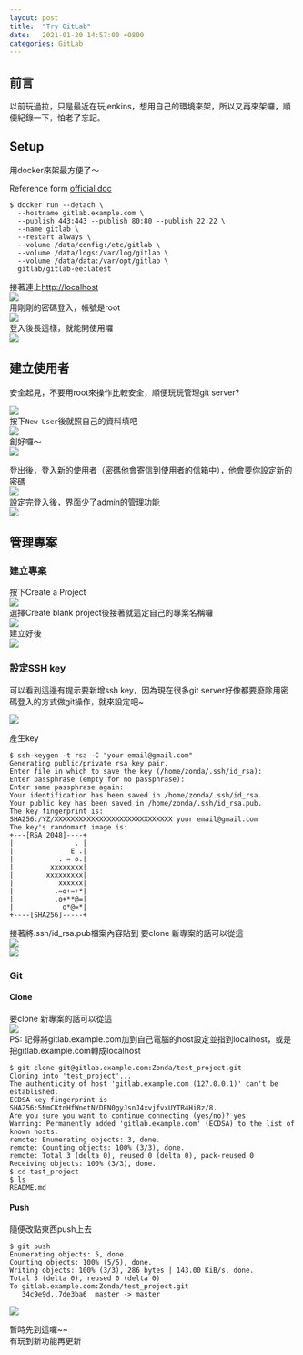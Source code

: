 ```yaml
---
layout: post
title:  "Try GitLab"
date:   2021-01-20 14:57:00 +0800
categories: GitLab
---
```


## 前言

以前玩過拉，只是最近在玩jenkins，想用自己的環境來架，所以又再來架囉，順便紀錄一下，怕老了忘記。  

## Setup

用docker來架最方便了～  

Reference form [official doc](https://docs.gitlab.com/omnibus/docker/)  

```shell
$ docker run --detach \
  --hostname gitlab.example.com \
  --publish 443:443 --publish 80:80 --publish 22:22 \
  --name gitlab \
  --restart always \
  --volume /data/config:/etc/gitlab \
  --volume /data/logs:/var/log/gitlab \
  --volume /data/data:/var/opt/gitlab \
  gitlab/gitlab-ee:latest
```

接著連上[http://localhost](http://localhost)  
![](/assets/images/2021-01-20-try_gitlab/set_first_password.PNG)  
用剛剛的密碼登入，帳號是root  
![](/assets/images/2021-01-20-try_gitlab/login.PNG)  
登入後長這樣，就能開使用囉  
![](/assets/images/2021-01-20-try_gitlab/home.PNG)  

## 建立使用者

安全起見，不要用root來操作比較安全，順便玩玩管理git server?  

![](/assets/images/2021-01-20-try_gitlab/create_user_home.PNG)  
按下`New User`後就照自己的資料填吧  
![](/assets/images/2021-01-20-try_gitlab/user_data.PNG)  
創好囉～  
![](/assets/images/2021-01-20-try_gitlab/create_user_success.PNG)  

登出後，登入新的使用者（密碼他會寄信到使用者的信箱中），他會要你設定新的密碼  
![](/assets/images/2021-01-20-try_gitlab/new_password_for_new_user.PNG)  
設定完登入後，界面少了admin的管理功能  
![](/assets/images/2021-01-20-try_gitlab/home_for_new_user.PNG)  


## 管理專案

### 建立專案

按下Create a Project  
![](/assets/images/2021-01-20-try_gitlab/create_new_project_categories.PNG)  
選擇Create blank project後接著就這定自己的專案名稱囉  
![](/assets/images/2021-01-20-try_gitlab/new_project_setting.PNG)  
建立好後  
![](/assets/images/2021-01-20-try_gitlab/new_project_home.PNG)  

### 設定SSH key

可以看到這邊有提示要新增ssh key，因為現在很多git server好像都要廢除用密碼登入的方式做git操作，就來設定吧~  

![](/assets/images/2021-01-20-try_gitlab/need_ssh_key.PNG)  

產生key  
```shell
$ ssh-keygen -t rsa -C "your email@gmail.com"
Generating public/private rsa key pair.
Enter file in which to save the key (/home/zonda/.ssh/id_rsa):
Enter passphrase (empty for no passphrase):
Enter same passphrase again:
Your identification has been saved in /home/zonda/.ssh/id_rsa.
Your public key has been saved in /home/zonda/.ssh/id_rsa.pub.
The key fingerprint is:
SHA256:/YZ/XXXXXXXXXXXXXXXXXXXXXXXXXXXXX your email@gmail.com
The key's randomart image is:
+---[RSA 2048]----+
|               . |
|              E .|
|           . = o.|
|         xxxxxxxx|
|        xxxxxxxxx|
|           xxxxxx|
|          .=o+=+*|
|          .o+**@=|
|            o*@=*|
+----[SHA256]-----+
```

接著將.ssh/id_rsa.pub檔案內容貼到
要clone 新專案的話可以從這  
![](/assets/images/2021-01-20-try_gitlab/paste_ssh_key_to_gitlab.PNG)  
![](/assets/images/2021-01-20-try_gitlab/create_ssh_key.PNG)  

### Git

#### Clone

要clone 新專案的話可以從這  
![](/assets/images/2021-01-20-try_gitlab/git_clone_path.PNG)  
PS: 記得將gitlab.example.com加到自己電腦的host設定並指到localhost，或是把gitlab.example.com轉成localhost  

```shell
$ git clone git@gitlab.example.com:Zonda/test_project.git
Cloning into 'test_project'...
The authenticity of host 'gitlab.example.com (127.0.0.1)' can't be established.
ECDSA key fingerprint is SHA256:5NmCKtnHfWnetN/DEN0gyJsnJ4xvjfvxUYTR4Hi8z/8.
Are you sure you want to continue connecting (yes/no)? yes
Warning: Permanently added 'gitlab.example.com' (ECDSA) to the list of known hosts.
remote: Enumerating objects: 3, done.
remote: Counting objects: 100% (3/3), done.
remote: Total 3 (delta 0), reused 0 (delta 0), pack-reused 0
Receiving objects: 100% (3/3), done.
$ cd test_project
$ ls
README.md
```

#### Push

隨便改點東西push上去  

```shell
$ git push
Enumerating objects: 5, done.
Counting objects: 100% (5/5), done.
Writing objects: 100% (3/3), 286 bytes | 143.00 KiB/s, done.
Total 3 (delta 0), reused 0 (delta 0)
To gitlab.example.com:Zonda/test_project.git
   34c9e9d..7de3ba6  master -> master
```

![](/assets/images/2021-01-20-try_gitlab/push_new_commit.PNG)  

暫時先到這囉~~  
有玩到新功能再更新  
